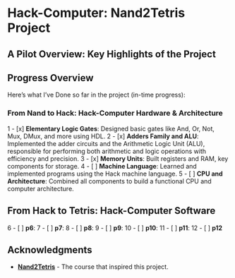 # Hack-Computer: Nand2Tetris Project
<!-- Summary -->

## A Pilot Overview: Key Highlights of the Project
<!-- explaining the each part in simple way -->

## Progress Overview
Here’s what I’ve Done so far in the project (in-time progress):

### From Nand to Hack: Hack-Computer Hardware & Architecture
1 - [x] **Elementary Logic Gates**: Designed basic gates like And, Or, Not, Mux, DMux, and more using HDL.
2 - [x] **Adders Family and ALU**: Implemented the adder circuits and the Arithmetic Logic Unit (ALU), responsible for performing both arithmetic and logic operations with efficiency and precision.
3 - [x] **Memory Units**: Built registers and RAM, key components for storage.
4 - [ ] **Machine Language**: Learned and implemented programs using the Hack machine language.
5 - [ ] **CPU and Architecture**: Combined all components to build a functional CPU and computer architecture.

## From Hack to Tetris: Hack-Computer Software
6 - [ ] **p6**:
7 - [ ] **p7**:
8 - [ ] **p8**:
9 - [ ] **p9**:
10 - [ ] **p10**:
11 - [ ] **p11**:
12 - [ ] **p12**


## Acknowledgments

- [**Nand2Tetris**](https://www.nand2tetris.org/) - The course that inspired this project.